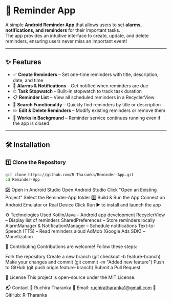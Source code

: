 # 📅 Reminder App  

A simple **Android Reminder App** that allows users to set **alarms, notifications, and reminders** for their important tasks.  
The app provides an intuitive interface to create, update, and delete reminders, ensuring users never miss an important event!  

---

## ✨ Features  
- ✅ **Create Reminders** – Set one-time reminders with title, description, date, and time  
- 🔔 **Alarms & Notifications** – Get notified when reminders are due  
- ⏱ **Task Stopwatch** – Built-in stopwatch to track task duration  
- 📋 **Reminder List** – View all scheduled reminders in a RecyclerView  
- 🔎 **Search Functionality** – Quickly find reminders by title or description  
- ✏️ **Edit & Delete Reminders** – Modify existing reminders or remove them  
- 🚀 **Works in Background** – Reminder service continues running even if the app is closed  

---

## 🛠 Installation  

### **1️⃣ Clone the Repository**  
```sh
git clone https://github.com/R-Tharanka/Reminder-App.git
cd Reminder-App
```
2️⃣ Open in Android Studio
Open Android Studio
Click "Open an Existing Project"
Select the Reminder-App folder
3️⃣ Build & Run the App
Connect an Android Emulator or Real Device
Click Run ▶️ to install and launch the app


⚙️ Technologies Used
Kotlin/Java – Android app development
RecyclerView – Display list of reminders
SharedPreferences – Store reminders locally
AlarmManager & NotificationManager – Schedule notifications
Text-to-Speech (TTS) – Read reminders aloud
AdMob (Google Ads SDK) – Monetization


🤝 Contributing
Contributions are welcome! Follow these steps:

Fork the repository
Create a new branch (git checkout -b feature-branch)
Make your changes and commit (git commit -m "Added new feature")
Push to GitHub (git push origin feature-branch)
Submit a Pull Request


📜 License
This project is open-source under the MIT License.

📬 Contact
👤 Ruchira Tharanka
📧 Email: ruchiratharanka1@gmail.com
🔗 GitHub: R-Tharanka
